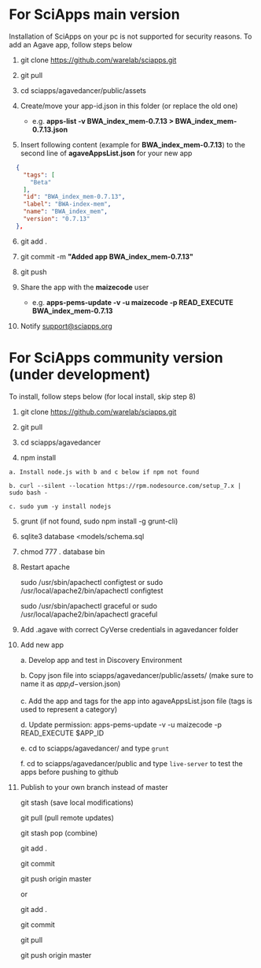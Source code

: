# For SciApps main version
Installation of SciApps on your pc is not supported for security reasons. To add an Agave app, follow steps below

  1. git clone https://github.com/warelab/sciapps.git

  2. git pull
  
  3. cd sciapps/agavedancer/public/assets
  
  4. Create/move your app-id.json in this folder (or replace the old one)
      - e.g. **apps-list -v BWA_index_mem-0.7.13 > BWA_index_mem-0.7.13.json**
    
  5. Insert following content (example for **BWA_index_mem-0.7.13**) to the second line of **agaveAppsList.json** for your new app
  ```json
    {
      "tags": [
        "Beta"
      ],
      "id": "BWA_index_mem-0.7.13",
      "label": "BWA-index-mem",
      "name": "BWA_index_mem",
      "version": "0.7.13"
    },
  ```
  6. git add .
  
  7. git commit -m **"Added app BWA_index_mem-0.7.13"**
  
  8. git push
  
  9. Share the app with the **maizecode** user
      - e.g. **apps-pems-update -v -u maizecode -p READ_EXECUTE BWA_index_mem-0.7.13**

  10. Notify support@sciapps.org

# For SciApps community version (under development)

To install, follow steps below (for local install, skip step 8)

  1. git clone https://github.com/warelab/sciapps.git

  2. git pull
  
  3. cd sciapps/agavedancer

  4. npm install
  
    a. Install node.js with b and c below if npm not found
    
    b. curl --silent --location https://rpm.nodesource.com/setup_7.x | sudo bash -
    
    c. sudo yum -y install nodejs
    

  5. grunt (if not found, sudo npm install -g grunt-cli)

  6. sqlite3 database <models/schema.sql

  7. chmod 777 . database bin

  8. Restart apache
    
      sudo /usr/sbin/apachectl configtest or sudo /usr/local/apache2/bin/apachectl configtest    
     
      sudo /usr/sbin/apachectl graceful or sudo /usr/local/apache2/bin/apachectl graceful
      
  9. Add .agave with correct CyVerse credentials in agavedancer folder
  10. Add new app
  
      a. Develop app and test in Discovery Environment
      
      b. Copy json file into sciapps/agavedancer/public/assets/ (make sure to name it as $app_id-$version.json)
      
      c. Add the app and tags for the app into agaveAppsList.json file (tags is used to represent a category)
  
      d. Update permission: apps-pems-update -v -u maizecode -p READ_EXECUTE $APP_ID
      
      e. cd to sciapps/agavedancer/ and type `grunt` 
  
      f. cd to sciapps/agavedancer/public and type `live-server` to test the apps before pushing to github
      
  11. Publish to your own branch instead of master
  
      git stash (save local modifications)
      
      git pull (pull remote updates)
      
      git stash pop (combine)
  
      git add .
      
      git commit
      
      git push origin master
      
      or
      
      git add .
      
      git commit
      
      git pull
      
      git push origin master
      
